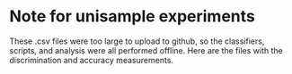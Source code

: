 # Note for unisample experiments

These .csv files were too large to upload to github, so the classifiers, scripts, and analysis were all performed offline. Here are the files with the discrimination and accuracy measurements. 

